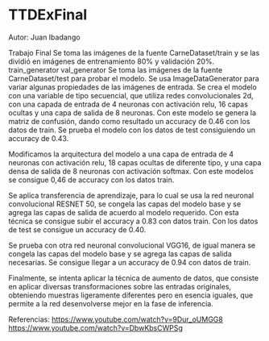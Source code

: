# TTDExFinal
Autor: Juan Ibadango

Trabajo Final
Se toma las imágenes de la fuente CarneDataset/train y se las dividió en imágenes de entrenamiento 80% y validación 20%.
    train_generator
    val_generator
Se toma las imágenes de la fuente CarneDataset/test para probar el modelo.
Se usa ImageDataGenerator para variar algunas propiedades de las imágenes de entrada. Se crea el modelo con una variable de tipo secuencial, que utiliza redes convolucionales 2d, con una capada de entrada de 4 neuronas con activación relu, 16 capas ocultas y una capa de salida de 8 neuronas. Con este modelo se genera la matriz de confusión, dando como resultado un accuracy de 0.46 con los datos de train. 
Se prueba el modelo con los datos de test consiguiendo un accuracy de 0.43.

Modificamos la arquitectura del modelo a una capa de entrada de 4 neuronas con activación relu, 18 capas ocultas de diferente tipo, y una capa densa de salida de 8 neuronas con activación softmax. Con este modelos se consigue 0,46 de accuracy con los datos train.

Se aplica transferencia de aprendizaje, para lo cual se usa la red neuronal convolucional RESNET 50, se congela las capas del modelo base y se agrega las capas de salida de acuerdo al modelo requerido. Con esta técnica se consigue subir el accuracy a 0.83 con datos train. Con los datos de test se consigue un accuracy de 0.40.

Se prueba con otra red neuronal convolucional VGG16, de igual manera se congela las capas del modelo base y se agrega las capas de salida necesarias. Se consigue llegar a un accuracy de 0.94 con datos de train. 

Finalmente, se intenta aplicar la técnica de aumento de datos, que consiste en aplicar diversas transformaciones sobre las entradas originales, obteniendo muestras ligeramente diferentes pero en esencia iguales, que permite a la red desenvolverse mejor en la fase de inferencia.

Referencias:
https://www.youtube.com/watch?v=9Dur_oUMGG8
https://www.youtube.com/watch?v=DbwKbsCWPSg


